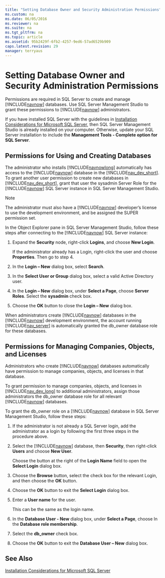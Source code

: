 ```yaml
---
title: "Setting Database Owner and Security Administration Permissions"
ms.custom: na
ms.date: 06/05/2016
ms.reviewer: na
ms.suite: na
ms.tgt_pltfrm: na
ms.topic: article
ms.assetid: 95b2429f-6fb2-4257-9ed6-57ad6529b909
caps.latest.revision: 29
manager: terryaus
---
```

# Setting Database Owner and Security Administration Permissions
Permissions are required in SQL Server to create and manage [!INCLUDE[navnow](../dynamics-nav/includes/navnow_md.md)] databases. Use SQL Server Management Studio to grant these permissions to [!INCLUDE[navnow](../dynamics-nav/includes/navnow_md.md)] administrators.  
  
 If you have installed SQL Server with the guidelines in [Installation Considerations for Microsoft SQL Server](../dynamics-nav/Installation-Considerations-for-Microsoft-SQL-Server.md), then SQL Server Management Studio is already installed on your computer. Otherwise, update your SQL Server installation to include the **Management Tools \- Complete option for SQL Server**.  
  
## Permissions for Using and Creating Databases  
 The administrator who installs [!INCLUDE[navnowlong](../dynamics-nav/includes/navnowlong_md.md)] automatically has access to the [!INCLUDE[navnow](../dynamics-nav/includes/navnow_md.md)] database in the [!INCLUDE[nav_dev_short](../dynamics-nav/includes/nav_dev_short_md.md)]. To grant another user permission to create new databases in [!INCLUDE[nav_dev_short](../dynamics-nav/includes/nav_dev_short_md.md)], grant that user the sysadmin Server Role for the [!INCLUDE[navnow](../dynamics-nav/includes/navnow_md.md)] SQL Server instance in SQL Server Management Studio.  
  
> [!NOTE]  
>  The administrator must also have a [!INCLUDE[navnow](../dynamics-nav/includes/navnow_md.md)] developer’s license to use the development environment, and be assigned the SUPER permission set.  
  
 In the Object Explorer pane in SQL Server Management Studio, follow these steps after connecting to the [!INCLUDE[navnow](../dynamics-nav/includes/navnow_md.md)] SQL Server instance:  
  
1.  Expand the **Security** node, right\-click **Logins**, and choose **New Login**.  
  
     If the administrator already has a Login, right\-click the user and choose **Properties**. Then go to step 4.  
  
2.  In the **Login – New** dialog box, select **Search**.  
  
3.  In the **Select User or Group** dialog box, select a valid Active Directory user.  
  
4.  In the **Login – New** dialog box, under **Select a Page**, choose **Server Roles**. Select the **sysadmin** check box.  
  
5.  Choose the **OK** button to close the **Login – New** dialog box.  
  
 When administrators create [!INCLUDE[navnow](../dynamics-nav/includes/navnow_md.md)] databases in the [!INCLUDE[navnow](../dynamics-nav/includes/navnow_md.md)] development environment, the account running [!INCLUDE[nav_server](../dynamics-nav/includes/nav_server_md.md)] is automatically granted the db\_owner database role for these databases.  
  
## Permissions for Managing Companies, Objects, and Licenses  
 Administrators who create [!INCLUDE[navnow](../dynamics-nav/includes/navnow_md.md)] databases automatically have permission to manage companies, objects, and licenses in that database.  
  
 To grant permission to manage companies, objects, and licenses in [!INCLUDE[nav_dev_long](../dynamics-nav/includes/nav_dev_long_md.md)] to additional administrators, assign those administrators the db\_owner database role for all relevant [!INCLUDE[navnow](../dynamics-nav/includes/navnow_md.md)] databases.  
  
 To grant the db\_owner role on a [!INCLUDE[navnow](../dynamics-nav/includes/navnow_md.md)] database in SQL Server Management Studio, follow these steps:  
  
1.  If the administrator is not already a SQL Server login, add the administrator as a login by following the first three steps in the procedure above.  
  
2.  Select the [!INCLUDE[navnow](../dynamics-nav/includes/navnow_md.md)] database, then **Security**, then right\-click **Users** and choose **New User**.  
  
     Choose the button at the right of the **Login Name** field to open the **Select Login** dialog box.  
  
3.  Choose the **Browse** button, select the check box for the relevant Login, and then choose the **OK** button.  
  
4.  Choose the **OK** button to exit the **Select Login** dialog box.  
  
5.  Enter a **User name** for the user.  
  
     This can be the same as the login name.  
  
6.  In the **Database User \- New** dialog box, under **Select a Page**, choose In the **Database role membership**.  
  
7.  Select the **db\_owner** check box.  
  
8.  Choose the **OK** button to exit the **Database User – New** dialog box.  
  
## See Also  
 [Installation Considerations for Microsoft SQL Server](../dynamics-nav/Installation-Considerations-for-Microsoft-SQL-Server.md)